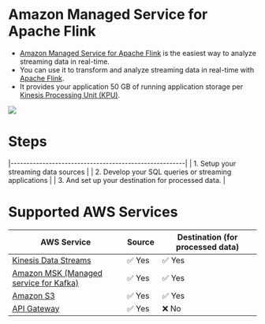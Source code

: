# Amazon Managed Service for Apache Flink
- [Amazon Managed Service for Apache Flink](https://aws.amazon.com/managed-service-apache-flink/) is the easiest way to analyze streaming data in real-time.
- You can use it to transform and analyze streaming data in real-time with [Apache Flink](../../../6_BigDataServices/DataProcessing/ApacheFlink.md). 
- It provides your application 50 GB of running application storage per [Kinesis Processing Unit (KPU)](https://docs.aws.amazon.com/kinesisanalytics/latest/java/how-scaling.html).

![](https://d1.awsstatic.com/amazon-managed-service-for-apache-flink/Product-Page-Diagram_Amazon-Managed-Service-for-Apache-Flink_V2%402x.05921e8cff707ccc2f80514872e25bb7ea3e02d7.png)

# Steps

|-------------------------------------------------------|
| 1. Setup your streaming data sources                  |
| 2. Develop your SQL queries or streaming applications |
| 3. And set up your destination for processed data.    |

# Supported AWS Services

| AWS Service                                                                                            | Source                 | Destination (for processed data) |
|--------------------------------------------------------------------------------------------------------|------------------------|----------------------------------|
| [Kinesis Data Streams](../../5_MessageBrokerServices/AmazonKinesis/AmazonKinesisDataStreams.md)        | :white_check_mark: Yes | :white_check_mark: Yes           |
| [Amazon MSK (Managed service for Kafka)](../../5_MessageBrokerServices/AmazonMSK.md)                   | :white_check_mark: Yes | :white_check_mark: Yes           |
| [Amazon S3](../../7_StorageServices/3_ObjectStorageS3/Readme.md)                                       | :white_check_mark: Yes | :white_check_mark: Yes           |
| [API Gateway](../../1_NetworkingAndContentDelivery/2_ApplicationNetworking/AmazonAPIGateway/Readme.md) | :white_check_mark: Yes | :x: No                           |